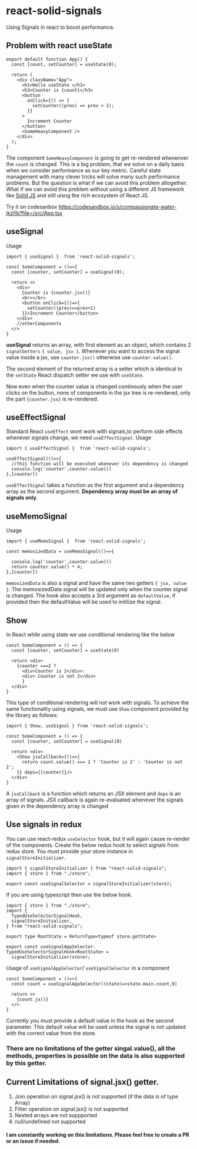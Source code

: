 # react-solid-signals
Using Signals in react to boost performance. 


## Problem with react useState
```
export default function App() {
  const [count, setCounter] = useState(0);

  return (
    <div className="App">
      <h1>Hello useState </h1>
      <h3>Counter is {count}</h3>
      <button
        onClick={() => {
          setCounter((prev) => prev + 1);
        }}
      >
        Increment Counter
      </button>
      <SomeHeavyComponent />
    </div>
  );
}
```
The component `SomeHeavyComponent` is going to get re-rendered whenenver the `count` is changed. This is a big problem, that we solve on a daily basis when we consider performance as our key metric. Careful state management with many clever tricks will solve many such performance problems. But the question is what if we can avoid this problem altogether. What if we can avoid this problem without using a different JS framework like <a href="https://www.solidjs.com/">Solid JS</a> and still uisng the rich ecosystem of React JS.

Try it on codesanbox https://codesandbox.io/s/compassionate-water-jkzfib?file=/src/App.tsx

## useSignal
Usage
```
import { useSignal }  from 'react-solid-signals';

const SomeComponent = ()=>{
  const [counter, setCounter] = useSignal(0);
  
  return <>
    <div>
      Counter is {counter.jsx()}
      <br></br>
      <button onClick={()=>{
        setCounter((prev)=>prev+1)
      }}>Increment Counter</button>
    </div>
    //otherComponents 
  </>
}
```

<b>useSignal</b> returns an array, with first element as an object, which contains 2 `signalGetters` `{ value, jsx }`. Whenever you want to access the signal value inside a jsx, use `counter.jsx()` otherwise use `counter.value()`.

The second element of the returned array is a setter which is identical to the `setState` React dispatch setter we use with `useState`.

Now even when the counter value is changed continously when the user clicks on the button, none of components in the jsx tree is re-rendered, only the part `{counter.jsx}` is re-rendered.

## useEffectSignal
Standard React `useEffect` wont work with signals,to perform side effects whenever signals change, we need `useEffectSignal`.
Usage
```
import { useEffectSignal }  from 'react-solid-signals';

useEffectSignal(()=>{
  //this function will be executed whenever its dependency is changed
  console.log('counter',counter.value())
},[counter])

```

`useEffectSignal` takes a function as the first argument and a dependency array as the second argument. <b> Dependency array must be an array of signals only</b>.


## useMemoSignal
Usage
```
import { useMemoSignal }  from 'react-solid-signals';

const memosizedData = useMemoSignal(()=>{

  console.log('counter',counter.value())
  return counter.value() * 4;
},[counter])

```

`memosizedData` is also a signal and have the same two getters `{ jsx, value }`. The memosizedData signal will be updated only when the counter signal is changed. The hook also accepts a 3rd argument as `defaultValue`, if provided then the defaultValue will be used to initilize the signal.

## Show 
In React while using state we use conditional rendering like the below
```
const SomeComponent = () => {
  const [counter, setCounter] = useState(0)
  
  return <div>
    {counter ===2 ? 
      <div>Counter is 2</div>:
      <div> Counter is not 2</div>
      }
  </div>
}
```
This type of conditional rendering will not work with signals.
To achieve the same functionality using signals, we must use `Show` component provided by the library as follows:

```
import { Show, useSignal } from 'react-solid-signals';

const SomeComponent = () => {
  const [counter, setCounter] = useSignal(0)
  
  return <div>
    <Show jsxCallback={()=>{
      return count.value() === 2 ? 'Counter is 2' : 'Counter is not 2';
    }} deps={[counter]}/>
  </div>
}
```
A `jsxCallback` is a function which returns an JSX element and `deps` is an array of signals. JSX callback is again re-evaluated whenever the signals given in the dependency array is changed

## Use signals in redux
You can use react-redux `useSelector` hook, but it will again cause re-render of the components. Create the below redux hook to select signals from redux store. You must provide your store instance in `signalStoreInitializer`.
```
import { signalStoreInitializer } from "react-solid-signals";
import { store } from "./store";

export const useSignalSelector = signalStoreInitializer(store);

```

If you are using typescript then use the below hook.
```
import { store } from "./store";
import {
  TypedUseSelectorSignalHook,
  signalStoreInitializer,
} from "react-solid-signals";

export type RootState = ReturnType<typeof store.getState>

export const useSignalAppSelector: TypedUseSelectorSignalHook<RootState> =
  signalStoreInitializer(store);

```
Usage of `useSignalAppSelector`/ `useSignalSelector` in a component
```
const SomeComponent = ()=>{
  const count = useSignalAppSelector((state)=>state.main.count,0)

  return <>
    {count.jx()}
  </>
}
```
Currently you must provide a default value in the hook as the second parameter. This default value will be used unless the signal is not updated with the correct value from the store.


### There are no limitations of the getter singal.value(), all the methods, properties is possible on the data is also supported by this getter.

## Current Limitations of signal.jsx() getter.
1. Join operation on signal.jsx() is not supported (if the data is of type Array)
2. Filter operation on signal.jsx() is not supported 
3. Nested arrays are not suppported
4. null/undefined not supported

#### I am constantly working on this limitations. Please feel free to create a PR or an issue if needed. 




